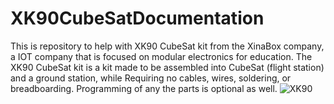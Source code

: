 # XK90CubeSatDocumentation
This is repository to help with XK90 CubeSat kit from the XinaBox company, a IOT company that is focused on modular electronics for education. The XK90 CubeSat kit is a kit made to be assembled into CubeSat (flight station) and a ground station, while Requiring no cables, wires, soldering, or breadboarding. Programming of any the parts is optional as well. ![XK90](https://user-images.githubusercontent.com/57604594/128566542-ae97a823-8802-4d5c-8d2b-4e78fd4a7315.PNG)


